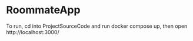 # RoommateApp
To run, cd into ProjectSourceCode and run docker compose up, then open http://localhost:3000/
